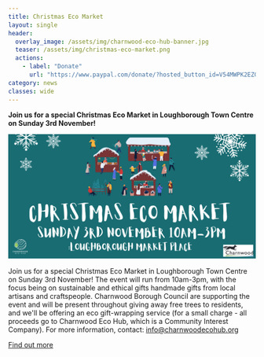 ```yaml
---
title: Christmas Eco Market
layout: single
header:
  overlay_image: /assets/img/charnwood-eco-hub-banner.jpg
  teaser: /assets/img/christmas-eco-market.png
  actions:
    - label: "Donate"
      url: "https://www.paypal.com/donate/?hosted_button_id=V54MWPK2EZGPY"
category: news
classes: wide
---
```


**Join us for a special Christmas Eco Market in Loughborough Town Centre on Sunday 3rd November!**

![Christmas Eco Market poster](/assets/img/christmas-eco-market.png)

Join us for a special Christmas Eco Market in Loughborough Town Centre on Sunday 3rd November! The event will run from 10am-3pm, with the focus being on sustainable and ethical gifts handmade gifts from local artisans and craftspeople. Charnwood Borough Council are supporting the event and will be present throughout giving away free trees to residents, and we'll be offering an eco gift-wrapping service (for a small charge - all proceeds go to Charnwood Eco Hub, which is a Community Interest Company). For more information, contact: [info@charnwoodecohub.org](mailto:info@charnwoodecohub.org)

[Find out more](https://www.facebook.com/events/849353530362584/)

